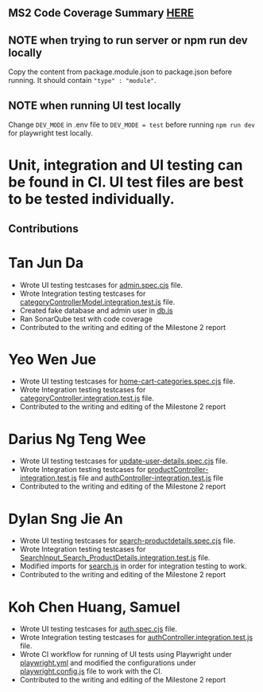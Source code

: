 ## MS2 Code Coverage Summary [HERE](MS2.pdf)

## NOTE when trying to run server or npm run dev locally
Copy the content from package.module.json to package.json before running. It should contain ```"type" : "module"```.

## NOTE when running UI test locally 
Change ```DEV_MODE``` in .env file to ```DEV_MODE = test``` before running ```npm run dev``` for playwright test locally.

# Unit, integration and UI testing can be found in CI. UI test files are best to be tested individually.

## Contributions
# Tan Jun Da
- Wrote UI testing testcases for [admin.spec.cjs](./tests/admin.spec.cjs) file.
- Wrote Integration testing testcases for [categoryControllerModel.integration.test.js](./controllers/categoryControllerModel.integration.test.js) file.
- Created fake database and admin user in [db.js](./config/db.js)
- Ran SonarQube test with code coverage
- Contributed to the writing and editing of the Milestone 2 report

# Yeo Wen Jue
- Wrote UI testing testcases for [home-cart-categories.spec.cjs](./tests/home-cart-categories.spec.cjs) file.
- Wrote Integration testing testcases for [categoryController.integration.test.js](./controllers/categoryController.integration.test.js) file.
- Contributed to the writing and editing of the Milestone 2 report

# Darius Ng Teng Wee
- Wrote UI testing testcases for [update-user-details.spec.cjs](./tests/update-user-details.spec.cjs) file.
- Wrote Integration testing testcases for [productController-integration.test.js](./controllers/productController-integration.test.js) file and
[authController-integration.test.js](./controllers/authController-integration.test.js) file
- Contributed to the writing and editing of the Milestone 2 report

# Dylan Sng Jie An
- Wrote UI testing testcases for [search-productdetails.spec.cjs](./tests/search-productdetails.spec.cjs) file.
- Wrote Integration testing testcases for [SearchInput_Search_ProductDetails.integration.test.js](./client/integrationTests/SearchInput_Search_ProductDetails.integration.test.js) file.
- Modified imports for [search.js](./client/src/context/search.js) in order for integration testing to work.
- Contributed to the writing and editing of the Milestone 2 report

# Koh Chen Huang, Samuel
- Wrote UI testing testcases for [auth.spec.cjs](./tests/auth.spec.cjs) file.
- Wrote Integration testing testcases for [authController.integration.test.js](./controllers/authController.integration.test.js) file.
- Wrote CI workflow for running of UI tests using Playwright under [playwright.yml](./.github/workflows/playwright.yml) and
modified the configurations under [playwright.config.js](./playwright.config.js) file to work with the CI.
- Contributed to the writing and editing of the Milestone 2 report
